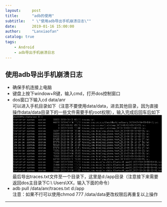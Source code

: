 ```yaml
---
layout:     post
title:      "adb的使用"
subtitle:   " \"使用adb导出手机崩溃日志\""
date:       2019-01-16 15:00:00
author:     "Lanxiaofan"
catalog: true
tags:
    - Android
    - adb导出手机崩溃日志
---
```



## 使用adb导出手机崩溃日志

* 确保手机连接上电脑 <br>
* 键盘上按下window+R键，输入cmd，打开dos控制窗口 <br>
* dos窗口下输入cd data/anr  <br> 可以进入手机目录如下（注意不要使用data/data，进去其他目录，因为直接操作data/data目录下的一些文件需要手机root权限），输入完成后回车后如下
![](/img/in-post/post-20190116-push-message.png)
最后导出traces.txt文件至一个目录下，这里是d:/app目录（注意接下来需要返回dos主目录下C:\ Users\XX，输入下面的命令） <br>
* adb   pull   /data/anr/traces.txt   d:/app <br>
注意：如果不行可以使用chmod   777   /data/data更改权限后再重复以上操作

---



